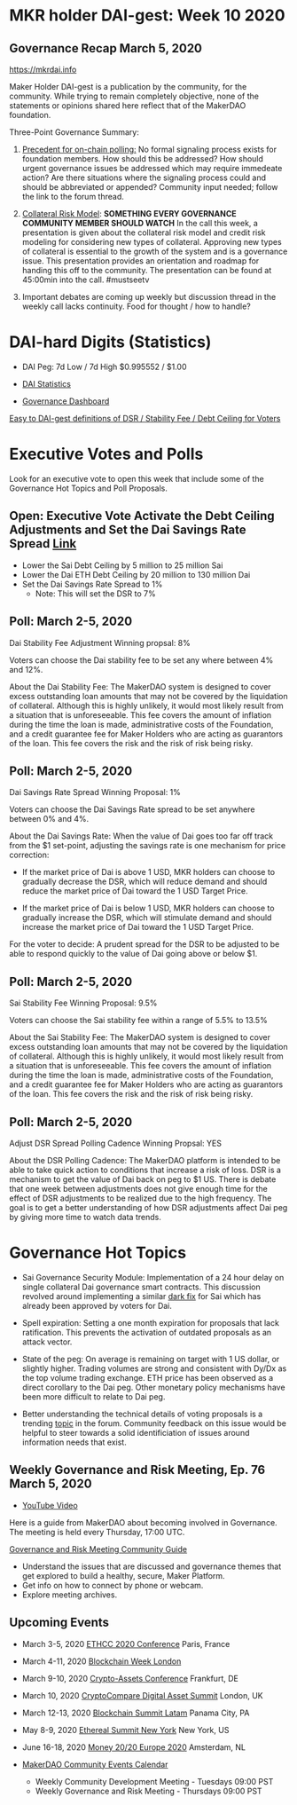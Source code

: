 
# MKR holder DAI-gest: Week 10 2020
## Governance Recap March 5, 2020

 https://mkrdai.info

Maker Holder DAI-gest is a publication by the community, for the community.  While trying to remain completely objective, none of the statements or opinions shared here reflect that of the MakerDAO foundation. 

Three-Point Governance Summary:

1)  [Precedent for on-chain polling:](https://forum.makerdao.com/t/signal-request-precedent-for-on-chain-polling/1400) No formal signaling process exists for foundation members.  How should this be addressed?  How should urgent governance issues be addressed which may require immedeate action?  Are there situations where the signaling process could and should be abbreviated or appended?  Community input needed; follow the link to the forum thread.

2)  [Collateral Risk Model](https://youtu.be/ZT8flAjPKLU): **SOMETHING EVERY GOVERNANCE COMMUNITY MEMBER SHOULD WATCH** In the call this week, a presentation is given about the collateral risk model and credit risk modeling for considering new types of collateral.  Approving new types of collateral is essential to the growth of the system and is a governance issue.  This presentation provides an orientation and roadmap for handing this off to the community.  The presentation can be found at 45:00min into the call.  #mustseetv

3)  Important debates are coming up weekly but discussion thread in the weekly call lacks continuity.  Food for thought / how to handle? 

# DAI-hard Digits (Statistics)

* DAI Peg: 7d Low / 7d High	$0.995552 / $1.00

* [DAI Statistics](https://DAIstats.com)

* [Governance Dashboard](https://mkrgov.science)

[Easy to DAI-gest definitions of DSR / Stability Fee / Debt Ceiling for Voters](https://mkrdai.info/digits/)

# Executive Votes and Polls

Look for an executive vote to open this week that include some of the Governance Hot Topics and Poll Proposals.

## Open: Executive Vote Activate the Debt Ceiling Adjustments and Set the Dai Savings Rate Spread [Link](https://vote.makerdao.com/executive-proposal/activate-the-debt-ceiling-adjustments-and-set-the-dai-savings-rate-spread)

* Lower the Sai Debt Ceiling by 5 million to 25 million Sai
* Lower the Dai ETH Debt Ceiling by 20 million to 130 million Dai
* Set the Dai Savings Rate Spread to 1%
   * Note: This will set the DSR to 7%
   
##  Poll: March 2-5, 2020
Dai Stability Fee Adjustment  Winning propsal:  8%

Voters can choose the Dai stability fee to be set any where between 4% and 12%.

About the Dai Stability Fee: The MakerDAO system is designed to cover excess outstanding loan amounts that may not be covered by the liquidation of collateral. Although this is highly unlikely, it would most likely result from a situation that is unforeseeable. This fee covers the amount of inflation during the time the loan is made, administrative costs of the Foundation, and a credit guarantee fee for Maker Holders who are acting as guarantors of the loan. This fee covers the risk and the risk of risk being risky.

## Poll:  March 2-5, 2020
Dai Savings Rate Spread  Winning Proposal: 1%

Voters can choose the Dai Savings Rate spread to be set anywhere between 0% and 4%.  

About the Dai Savings Rate:  When the value of Dai goes too far off track from the $1 set-point, adjusting the savings rate is one mechanism for price correction:

   * If the market price of Dai is above 1 USD, MKR holders can choose to gradually decrease the DSR, which will reduce demand and should reduce the market price of Dai toward the 1 USD Target Price.
      
   * If the market price of Dai is below 1 USD, MKR holders can choose to gradually increase the DSR, which will stimulate demand and should increase the market price of Dai toward the 1 USD Target Price.

For the voter to decide:  A prudent spread for the DSR to be adjusted to be able to respond quickly to the value of Dai going above or below $1. 
      

## Poll:  March 2-5, 2020
Sai Stability Fee   Winning Proposal:   9.5%

Voters can choose the Sai stability fee within a range of 5.5% to 13.5%

About the Sai Stability Fee: The MakerDAO system is designed to cover excess outstanding loan amounts that may not be covered by the liquidation of collateral. Although this is highly unlikely, it would most likely result from a situation that is unforeseeable. This fee covers the amount of inflation during the time the loan is made, administrative costs of the Foundation, and a credit guarantee fee for Maker Holders who are acting as guarantors of the loan. This fee covers the risk and the risk of risk being risky.

## Poll:  March 2-5, 2020
Adjust DSR Spread Polling Cadence   Winning Propsal:  YES 

About the DSR Polling Cadence:  The MakerDAO platform is intended to be able to take quick action to conditions that increase a risk of loss.  DSR is a mechanism to get the value of Dai back on peg to $1 US.  There is debate that one week between adjustments does not give enough time for the effect of DSR adjustments to be realized due to the high frequency.  The goal is to get a better understanding of how DSR adjustments affect Dai peg by giving more time to watch data trends.

# Governance Hot Topics

* Sai Governance Security Module: Implementation of a 24 hour delay on single collateral Dai governance smart contracts.  This discussion revolved around implementing a similar [dark fix](https://forum.makerdao.com/t/dark-fix-mechanism-a-proposal-for-handling-critical-vulnerabilities-in-the-maker-protocol/1297) for Sai which has already been approved by voters for Dai.

*  Spell expiration:  Setting a one month expiration for proposals that lack ratification.  This prevents the activation of outdated proposals as an attack vector.

* State of the peg:  On average is remaining on target with 1 US dollar, or slightly higher.  Trading volumes are strong and consistent with Dy/Dx as the top volume trading exchange.  ETH price has been observed as a direct corollary to the Dai peg.  Other monetary policy mechanisms have been more difficult to relate to Dai peg.

* Better understanding the technical details of voting proposals is a trending [topic](https://forum.makerdao.com/t/need-more-explanation-on-vote-proposals/1386/21) in the forum.  Community feedback on this issue would be helpful to steer towards a solid identificiation of issues around information needs that exist.


## Weekly Governance and Risk Meeting, Ep. 76 March 5, 2020

* [YouTube Video](https://youtu.be/ZT8flAjPKLU)

Here is a guide from MakerDAO about becoming involved in Governance.  The meeting is held every Thursday, 17:00 UTC.

[Governance and Risk Meeting Community Guide](https://community-development.makerdao.com/governance/governance-and-risk-meetings)
* Understand the issues that are discussed and governance themes that get explored to build a healthy, secure, Maker Platform.
* Get info on how to connect by phone or webcam.
* Explore meeting archives.

## Upcoming Events

* March 3-5, 2020 [ETHCC 2020 Conference](https://ethcc.io/) Paris, France

* March 4-11, 2020 [Blockchain Week London](https://www.blockchainweek.com/)

* March 9-10, 2020 [Crypto-Assets Conference](https://crypto-assets-conference.de/) Frankfurt, DE

* March 10, 2020 [CryptoCompare Digital Asset Summit](https://summit.cryptocompare.com/) London, UK

* March 12-13, 2020 [Blockchain Summit Latam](https://www.blockchainsummit.la/) Panama City, PA

* May 8-9, 2020 [Ethereal Summit New York](https://www.etherealsummit.com/) New York, US

* June 16-18, 2020 [Money 20/20 Europe 2020](https://europe.money2020.com/) Amsterdam, NL

* [MakerDAO Community Events Calendar](https://calendar.google.com/calendar/embed?src=makerdao.com_3efhm2ghipksegl009ktniomdk%40group.calendar.google.com&ctz=America%2FLos_Angeles)
    * Weekly Community Development Meeting - Tuesdays 09:00 PST
    * Weekly Governance and Risk Meeting - Thursdays 09:00 PST
